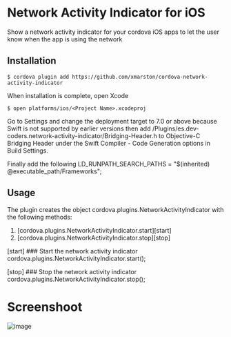 # Network Activity Indicator for iOS
Show a network activity indicator for your cordova iOS apps to let the user know when the app is using the network

## Installation

    $ cordova plugin add https://github.com/xmarston/cordova-network-activity-indicator

When installation is complete, open Xcode

    $ open platforms/ios/<Project Name>.xcodeproj

Go to Settings and change the deployment target to 7.0 or above because Swift is not supported by earlier versions then add <Project Name>/Plugins/es.dev-coders.network-activity-indicator/Bridging-Header.h to Objective-C Bridging Header under the Swift Compiler - Code Generation options in Build Settings.

Finally add the following LD_RUNPATH_SEARCH_PATHS = "$(inherited) @executable_path/Frameworks";

## Usage
The plugin creates the object cordova.plugins.NetworkActivityIndicator with the following methods:

1. [cordova.plugins.NetworkActivityIndicator.start][start]
2. [cordova.plugins.NetworkActivityIndicator.stop][stop]

[start] ### Start the network activity indicator
    cordova.plugins.NetworkActivityIndicator.start();
    
[stop] ### Stop the network activity indicator
    cordova.plugins.NetworkActivityIndicator.stop();
    
# Screenshoot
![image](https://github.com/xmarston/cordova-network-activity-indicator/blob/master/NetworkActivityIndicator.jpg)



